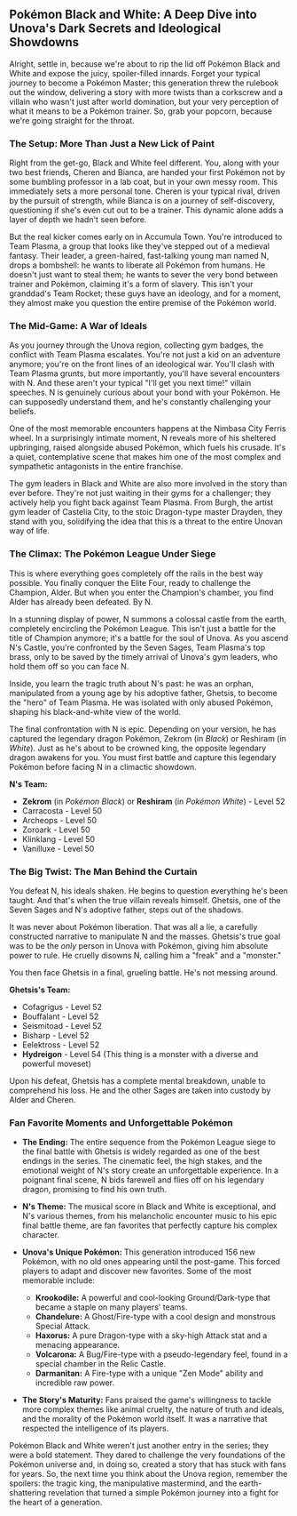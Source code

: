 ## Pokémon Black and White: A Deep Dive into Unova's Dark Secrets and Ideological Showdowns

Alright, settle in, because we're about to rip the lid off Pokémon Black and White and expose the juicy, spoiler-filled innards. Forget your typical journey to become a Pokémon Master; this generation threw the rulebook out the window, delivering a story with more twists than a corkscrew and a villain who wasn't just after world domination, but your very perception of what it means to be a Pokémon trainer. So, grab your popcorn, because we're going straight for the throat.

### The Setup: More Than Just a New Lick of Paint

Right from the get-go, Black and White feel different. You, along with your two best friends, Cheren and Bianca, are handed your first Pokémon not by some bumbling professor in a lab coat, but in your own messy room. This immediately sets a more personal tone. Cheren is your typical rival, driven by the pursuit of strength, while Bianca is on a journey of self-discovery, questioning if she's even cut out to be a trainer. This dynamic alone adds a layer of depth we hadn't seen before.

But the real kicker comes early on in Accumula Town. You're introduced to Team Plasma, a group that looks like they've stepped out of a medieval fantasy. Their leader, a green-haired, fast-talking young man named N, drops a bombshell: he wants to liberate all Pokémon from humans. He doesn't just want to steal them; he wants to sever the very bond between trainer and Pokémon, claiming it's a form of slavery. This isn't your granddad's Team Rocket; these guys have an ideology, and for a moment, they almost make you question the entire premise of the Pokémon world.

### The Mid-Game: A War of Ideals

As you journey through the Unova region, collecting gym badges, the conflict with Team Plasma escalates. You're not just a kid on an adventure anymore; you're on the front lines of an ideological war. You'll clash with Team Plasma grunts, but more importantly, you'll have several encounters with N. And these aren't your typical "I'll get you next time!" villain speeches. N is genuinely curious about your bond with your Pokémon. He can supposedly understand them, and he's constantly challenging your beliefs.

One of the most memorable encounters happens at the Nimbasa City Ferris wheel. In a surprisingly intimate moment, N reveals more of his sheltered upbringing, raised alongside abused Pokémon, which fuels his crusade. It's a quiet, contemplative scene that makes him one of the most complex and sympathetic antagonists in the entire franchise.

The gym leaders in Black and White are also more involved in the story than ever before. They're not just waiting in their gyms for a challenger; they actively help you fight back against Team Plasma. From Burgh, the artist gym leader of Castelia City, to the stoic Dragon-type master Drayden, they stand with you, solidifying the idea that this is a threat to the entire Unovan way of life.

### The Climax: The Pokémon League Under Siege

This is where everything goes completely off the rails in the best way possible. You finally conquer the Elite Four, ready to challenge the Champion, Alder. But when you enter the Champion's chamber, you find Alder has already been defeated. By N.

In a stunning display of power, N summons a colossal castle from the earth, completely encircling the Pokémon League. This isn't just a battle for the title of Champion anymore; it's a battle for the soul of Unova. As you ascend N's Castle, you're confronted by the Seven Sages, Team Plasma's top brass, only to be saved by the timely arrival of Unova's gym leaders, who hold them off so you can face N.

Inside, you learn the tragic truth about N's past: he was an orphan, manipulated from a young age by his adoptive father, Ghetsis, to become the "hero" of Team Plasma. He was isolated with only abused Pokémon, shaping his black-and-white view of the world.

The final confrontation with N is epic. Depending on your version, he has captured the legendary dragon Pokémon, Zekrom (in *Black*) or Reshiram (in *White*). Just as he's about to be crowned king, the opposite legendary dragon awakens for you. You must first battle and capture this legendary Pokémon before facing N in a climactic showdown.

**N's Team:**
* **Zekrom** (in *Pokémon Black*) or **Reshiram** (in *Pokémon White*) - Level 52
* Carracosta - Level 50
* Archeops - Level 50
* Zoroark - Level 50
* Klinklang - Level 50
* Vanilluxe - Level 50

### The Big Twist: The Man Behind the Curtain

You defeat N, his ideals shaken. He begins to question everything he's been taught. And that's when the true villain reveals himself. Ghetsis, one of the Seven Sages and N's adoptive father, steps out of the shadows.

It was never about Pokémon liberation. That was all a lie, a carefully constructed narrative to manipulate N and the masses. Ghetsis's true goal was to be the *only* person in Unova with Pokémon, giving him absolute power to rule. He cruelly disowns N, calling him a "freak" and a "monster."

You then face Ghetsis in a final, grueling battle. He's not messing around.

**Ghetsis's Team:**
* Cofagrigus - Level 52
* Bouffalant - Level 52
* Seismitoad - Level 52
* Bisharp - Level 52
* Eelektross - Level 52
* **Hydreigon** - Level 54 (This thing is a monster with a diverse and powerful moveset)

Upon his defeat, Ghetsis has a complete mental breakdown, unable to comprehend his loss. He and the other Sages are taken into custody by Alder and Cheren.

### Fan Favorite Moments and Unforgettable Pokémon

* **The Ending:** The entire sequence from the Pokémon League siege to the final battle with Ghetsis is widely regarded as one of the best endings in the series. The cinematic feel, the high stakes, and the emotional weight of N's story create an unforgettable experience. In a poignant final scene, N bids farewell and flies off on his legendary dragon, promising to find his own truth.

* **N's Theme:** The musical score in Black and White is exceptional, and N's various themes, from his melancholic encounter music to his epic final battle theme, are fan favorites that perfectly capture his complex character.

* **Unova's Unique Pokémon:** This generation introduced 156 new Pokémon, with no old ones appearing until the post-game. This forced players to adapt and discover new favorites. Some of the most memorable include:
    * **Krookodile:** A powerful and cool-looking Ground/Dark-type that became a staple on many players' teams.
    * **Chandelure:** A Ghost/Fire-type with a cool design and monstrous Special Attack.
    * **Haxorus:** A pure Dragon-type with a sky-high Attack stat and a menacing appearance.
    * **Volcarona:** A Bug/Fire-type with a pseudo-legendary feel, found in a special chamber in the Relic Castle.
    * **Darmanitan:** A Fire-type with a unique "Zen Mode" ability and incredible raw power.

* **The Story's Maturity:** Fans praised the game's willingness to tackle more complex themes like animal cruelty, the nature of truth and ideals, and the morality of the Pokémon world itself. It was a narrative that respected the intelligence of its players.

Pokémon Black and White weren't just another entry in the series; they were a bold statement. They dared to challenge the very foundations of the Pokémon universe and, in doing so, created a story that has stuck with fans for years. So, the next time you think about the Unova region, remember the spoilers: the tragic king, the manipulative mastermind, and the earth-shattering revelation that turned a simple Pokémon journey into a fight for the heart of a generation.